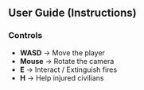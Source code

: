 ## User Guide (Instructions)

### Controls
- **WASD** → Move the player  
- **Mouse** → Rotate the camera  
- **E** → Interact / Extinguish fires  
- **H** → Help injured civilians  
